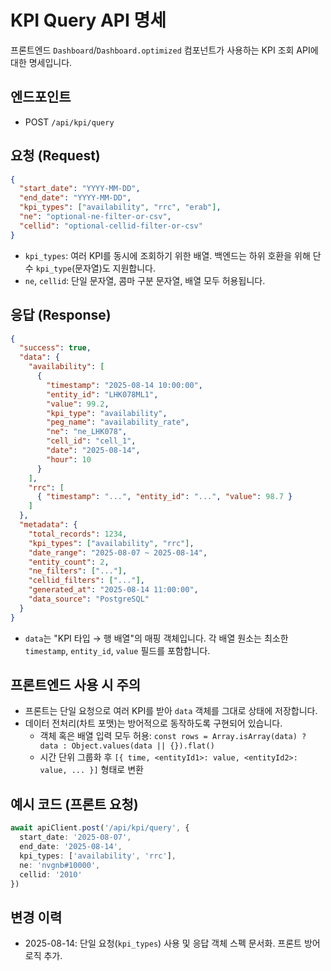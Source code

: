 # KPI Query API 명세

프론트엔드 `Dashboard`/`Dashboard.optimized` 컴포넌트가 사용하는 KPI 조회 API에 대한 명세입니다.

## 엔드포인트
- POST `/api/kpi/query`

## 요청 (Request)
```json
{
  "start_date": "YYYY-MM-DD",
  "end_date": "YYYY-MM-DD",
  "kpi_types": ["availability", "rrc", "erab"],
  "ne": "optional-ne-filter-or-csv",
  "cellid": "optional-cellid-filter-or-csv"
}
```

- `kpi_types`: 여러 KPI를 동시에 조회하기 위한 배열. 백엔드는 하위 호환을 위해 단수 `kpi_type`(문자열)도 지원합니다.
- `ne`, `cellid`: 단일 문자열, 콤마 구분 문자열, 배열 모두 허용됩니다.

## 응답 (Response)
```json
{
  "success": true,
  "data": {
    "availability": [
      {
        "timestamp": "2025-08-14 10:00:00",
        "entity_id": "LHK078ML1",
        "value": 99.2,
        "kpi_type": "availability",
        "peg_name": "availability_rate",
        "ne": "ne_LHK078",
        "cell_id": "cell_1",
        "date": "2025-08-14",
        "hour": 10
      }
    ],
    "rrc": [
      { "timestamp": "...", "entity_id": "...", "value": 98.7 }
    ]
  },
  "metadata": {
    "total_records": 1234,
    "kpi_types": ["availability", "rrc"],
    "date_range": "2025-08-07 ~ 2025-08-14",
    "entity_count": 2,
    "ne_filters": ["..."],
    "cellid_filters": ["..."],
    "generated_at": "2025-08-14 11:00:00",
    "data_source": "PostgreSQL"
  }
}
```

- `data`는 "KPI 타입 → 행 배열"의 매핑 객체입니다. 각 배열 원소는 최소한 `timestamp`, `entity_id`, `value` 필드를 포함합니다.

## 프론트엔드 사용 시 주의
- 프론트는 단일 요청으로 여러 KPI를 받아 `data` 객체를 그대로 상태에 저장합니다.
- 데이터 전처리(차트 포맷)는 방어적으로 동작하도록 구현되어 있습니다.
  - 객체 혹은 배열 입력 모두 허용: `const rows = Array.isArray(data) ? data : Object.values(data || {}).flat()`
  - 시간 단위 그룹화 후 `[{ time, <entityId1>: value, <entityId2>: value, ... }]` 형태로 변환

## 예시 코드 (프론트 요청)
```ts
await apiClient.post('/api/kpi/query', {
  start_date: '2025-08-07',
  end_date: '2025-08-14',
  kpi_types: ['availability', 'rrc'],
  ne: 'nvgnb#10000',
  cellid: '2010'
})
```

## 변경 이력
- 2025-08-14: 단일 요청(`kpi_types`) 사용 및 응답 객체 스펙 문서화. 프론트 방어 로직 추가.


